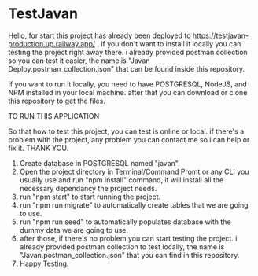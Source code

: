 # TestJavan
Hello, for start this project has already been deployed to https://testjavan-production.up.railway.app/ , if you don't want to install it locally you can testing 
the project right away there. i already provided postman collection so you can test it easier, the name is "Javan Deploy.postman_collection.json" that can be 
found inside this repository.

If you want to run it locally, you need to have POSTGRESQL, NodeJS, and NPM installed in your local machine. after that you can download or clone 
this repository to get the files. 

TO RUN THIS APPLICATION

So that how to test this project, you can test is online or local. if there's a problem with the project, any problem you can contact me so i can help or fix it. THANK YOU.
1. Create database in POSTGRESQL named "javan".
2. Open the project directory in Terminal/Command Promt or any CLI you usually use and run "npm install" command, it will install all the necessary dependancy the project needs.
3. run "npm start" to start running the project.
4. run "npm run migrate" to automatically create tables that we are going to use.
5. run "npm run seed" to automatically populates database with the dummy data we are going to use.
6. after those, if there's no problem you can start testing the project. i already provided postman collection to test locally, the name is "Javan.postman_collection.json" that you can find in this repository.
7. Happy Testing.

